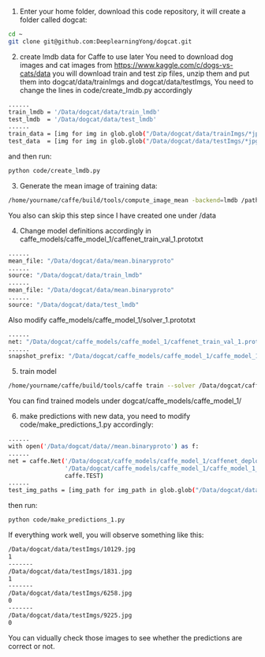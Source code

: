 1) Enter your home folder, download this code repository, it will create a folder called dogcat: 
```bash
cd ~
git clone git@github.com:DeeplearningYong/dogcat.git
```

2) create lmdb data for Caffe to use later
You need to download dog images and cat images from https://www.kaggle.com/c/dogs-vs-cats/data
you will download train and test zip files, unzip them and put them into dogcat/data/trainImgs and dogcat/data/testImgs,
You need to change the lines in code/create_lmdb.py accordingly 
```bash
......
train_lmdb = '/Data/dogcat/data/train_lmdb'
test_lmdb  = '/Data/dogcat/data/test_lmdb'
......
train_data = [img for img in glob.glob("/Data/dogcat/data/trainImgs/*jpg")]
test_data  = [img for img in glob.glob("/Data/dogcat/data/testImgs/*jpg")]
```
and then run: 
```bash
python code/create_lmdb.py
```

3) Generate the mean image of training data:
```bash
/home/yourname/caffe/build/tools/compute_image_mean -backend=lmdb /path/to/your/train_lmdb /where-you-want-to-save/mean.binaryproto 
```
You also can skip this step since I have created one under /data

4) Change model definitions accordingly in caffe_models/caffe_model_1/caffenet_train_val_1.prototxt
```bash
......
mean_file: "/Data/dogcat/data/mean.binaryproto"
......
source: "/Data/dogcat/data/train_lmdb"
......
mean_file: "/Data/dogcat/data/mean.binaryproto"
......
source: "/Data/dogcat/data/test_lmdb"
```

Also modify caffe_models/caffe_model_1/solver_1.prototxt
```bash
......
net: "/Data/dogcat/caffe_models/caffe_model_1/caffenet_train_val_1.prototxt"
......
snapshot_prefix: "/Data/dogcat/caffe_models/caffe_model_1/caffe_model_1"
``` 

5) train model
```bash
/home/yourname/caffe/build/tools/caffe train --solver /Data/dogcat/caffe_models/caffe_model_1/solver_1.prototxt 2>&1 | tee /Data/dogcat/caffe_models/caffe_model_1/model_1_train.log
```
You can find trained models under dogcat/caffe_models/caffe_model_1/ 

6) make predictions with new data, you need to modify code/make_predictions_1.py accordingly:
```bash
......
with open('/Data/dogcat/data//mean.binaryproto') as f:
......
net = caffe.Net('/Data/dogcat/caffe_models/caffe_model_1/caffenet_deploy_1.prototxt',
                '/Data/dogcat/caffe_models/caffe_model_1/caffe_model_1_iter_3000.caffemodel',
                caffe.TEST)
......
test_img_paths = [img_path for img_path in glob.glob("/Data/dogcat/data/testImgs/*jpg")]
```

then run: 
```bash
python code/make_predictions_1.py
```
If everything work well, you will observe something like this:
```bash
/Data/dogcat/data/testImgs/10129.jpg
1
-------
/Data/dogcat/data/testImgs/1831.jpg
1
-------
/Data/dogcat/data/testImgs/6258.jpg
0
-------
/Data/dogcat/data/testImgs/9225.jpg
0
```
You can vidually check those images to see whether the predictions are correct or not.


